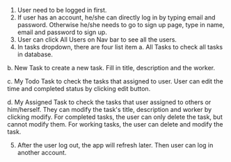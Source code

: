 1. User need to be logged in first.
2. If user has an account, he/she can directly log in by typing email and
password. Otherwise he/she needs to go to sign up page, type in name, email
and password to sign up.
3. User can click All Users on Nav bar to see all the users.
4. In tasks dropdown, there are four list item
 a. All Tasks to check all tasks in database.

 b. New Task to create a new task. Fill in title, description and the worker.

 c. My Todo Task to check the tasks that assigned to user.
 User can edit the time and completed status by clicking edit button.

 d. My Assigned Task to check the tasks that user assigned to others or
 him/herself.
 They can modify the task's title, description and worker by clicking modify.
 For completed tasks, the user can only delete the task, but cannot modify them.
 For working tasks, the user can delete and modify the task.

5. After the user log out, the app will refresh later. Then user can log in
another account.
